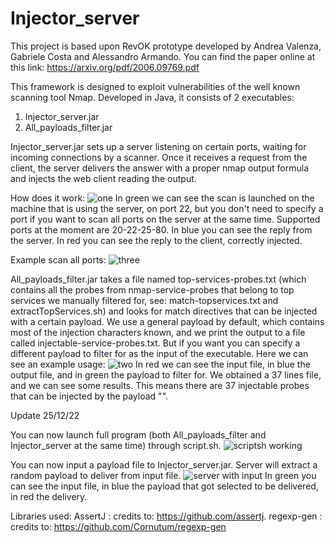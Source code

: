 # Injector_server
This project is based upon RevOK prototype developed by Andrea Valenza, Gabriele Costa and Alessandro Armando. You can find the paper online at this link: https://arxiv.org/pdf/2006.09769.pdf

This framework is designed to exploit vulnerabilities of the well known scanning tool Nmap.
Developed in Java, it consists of 2 executables:
1. Injector_server.jar
2. All_payloads_filter.jar

Injector_server.jar sets up a server listening on certain ports, waiting for incoming connections by a scanner.
Once it receives a request from the client, the server delivers the answer with a proper nmap output formula and injects the web client reading the output.

How does it work:
![one](https://user-images.githubusercontent.com/89973113/208695942-f899937f-13a0-4695-87f6-5fad4b411e25.png)
In green we can see the scan is launched on the machine that is using the server, on port 22, but you don't need to specify a port 
if you want to scan all ports on the server at the same time. 
Supported ports at the moment are 20-22-25-80.
In blue you can see the reply from the server.
In red you can see the reply to the client, correctly injected.

Example scan all ports:
![three](https://user-images.githubusercontent.com/89973113/208711680-3f6bad71-f797-4352-912e-727196377a97.png)

All_payloads_filter.jar takes a file named top-services-probes.txt (which contains all the probes from nmap-service-probes that belong to top services we manually filtered for, see: match-topservices.txt and extractTopServices.sh) and looks for match directives that can be injected with a certain payload. 
We use a general payload by default, which contains most of the injection characters known, and we print the output to a file called injectable-service-probes.txt. 
But if you want you can specify a different payload to filter for as the input of the executable.
Here we can see an example usage: 
![two](https://user-images.githubusercontent.com/89973113/208699089-ebb2e6c7-7661-41af-b4c3-919e434188e2.png)
In red we can see the input file, in blue the output file, and in green the payload to filter for.
We obtained a 37 lines file, and we can see some results. This means there are 37 injectable probes that can be injected by the payload "<script>alert(1)</script>".

Update 25/12/22

You can now launch full program (both All_payloads_filter and Injector_server at the same time) through script.sh.
![scriptsh working](https://user-images.githubusercontent.com/89973113/209472628-0fb9c98a-fed1-4926-9118-47da7b9571da.png)

You can now input a payload file to Injector_server.jar. Server will extract a random payload to deliver from input file.
![server with input](https://user-images.githubusercontent.com/89973113/209472701-a13000ed-21db-48a4-89fc-997ee33c016b.png)
In green you can see the input file, in blue the payload that got selected to be delivered, in red the delivery.

Libraries used: 
AssertJ : credits to: https://github.com/assertj.
regexp-gen : credits to: https://github.com/Cornutum/regexp-gen
